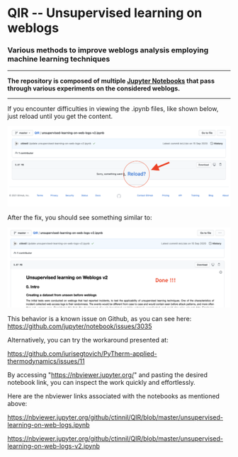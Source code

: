 # QIR -- Unsupervised learning on weblogs
 
 ### Various  methods to improve weblogs analysis employing machine learning techniques

---

**The repository is composed of multiple [Jupyter Notebooks](https://jupyter.org/try) that pass through various experiments on the considered weblogs.**

---

If you encounter difficulties in viewing the .ipynb files, like shown below, just reload until you get the content. 

![Error](https://github.com/ctinnil/QIR/blob/master/imgs/Screenshot%202021-03-29%20at%2014.15.20.png)

After the fix, you should see something similar to:

![Fixed](https://github.com/ctinnil/QIR/blob/master/imgs/Screenshot%202021-03-29%20at%2014.17.29.png)

This behavior is a known issue on Github, as you can see here: https://github.com/jupyter/notebook/issues/3035

Alternatively, you can try the workaround presented at: 

https://github.com/iurisegtovich/PyTherm-applied-thermodynamics/issues/11

By accessing "https://nbviewer.jupyter.org/" and pasting the desired notebook link, you can inspect the work quickly and effortlessly. 

Here are the nbviewer links associated with the notebooks as mentioned above:

https://nbviewer.jupyter.org/github/ctinnil/QIR/blob/master/unsupervised-learning-on-web-logs.ipynb

https://nbviewer.jupyter.org/github/ctinnil/QIR/blob/master/unsupervised-learning-on-web-logs-v2.ipynb


